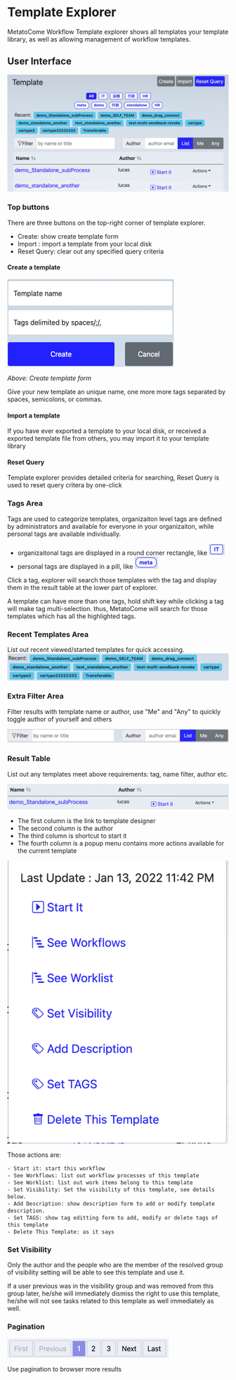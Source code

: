 # Template Explorer

MetatoCome Workflow Template explorer shows all templates your template library, as well as allowing management of workflow templates.

## User Interface

![Template Explorer](../img/template_explorer.png)

### Top buttons

There are three buttons on the top-right corner of template explorer.

- Create: show create template form
- Import : import a template from your local disk
- Reset Query: clear out any specified query criteria

#### Create a template

![Create template form](../img/template_create_form.png)

_Above: Create template form_

Give your new template an unique name, one more more tags separated by spaces, semicolons, or commas.

#### Import a template

If you have ever exported a template to your local disk, or received a exported template file from others, you may import it to your template library

#### Reset Query

Template explorer provides detailed criteria for searching, Reset Query is used to reset query critera by one-click

### Tags Area

Tags are used to categorize templates, organizaiton level tags are defined by administrators and available for everyone in your organizaiton, while personal tags are available individually.

- organizaitonal tags are displayed in a round corner rectangle, like ![orgtags](../img/template_tag_orglevel.png)
- personal tags are displayed in a pill, like ![personaltags](../img/template_tag_personal.png)

Click a tag, explorer will search those templates with the tag and display them in the result table at the lower part of explorer.

A template can have more than one tags, hold shift key while clicking a tag will make tag multi-selection. thus, MetatoCome will search for those templates which has all the highlighted tags.

### Recent Templates Area

List out recent viewed/started templates for quick accessing.
![recentstemplate](../img/template_recents.png)

### Extra Filter Area

Filter results with template name or author, use "Me" and "Any" to quickly toggle author of yourself and others

![extrafilter](../img/template_extra_filter.png)

### Result Table

List out any templates meet above requirements: tag, name filter, author etc.

![resulttable](../img/template_result_table.png)

- The first column is the link to template designer
- The second column is the author
- The third column is shortcut to start it
- The fourth column is a popup menu contains more actions available for the current template

![actions](../img/template_explorer_actions.png)

Those actions are:

    - Start it: start this workflow
    - See Workflows: list out workflow processes of this template
    - See Worklist: list out work items belong to this template
    - Set Visibility: Set the visibility of this template, see details below.
    - Add Description: show description form to add or modify template description.
    - Set TAGS: show tag editting form to add, modify or delete tags of this template
    - Delete This Template: as it says

### Set Visibility

Only the author and the people who are the member of the resolved group of visibility setting will be able to see this template and use it.

If a user previous was in the visibility group and was removed from this group later, he/she will immediately dismiss the right to use this template, he/she will not see tasks related to this template as well immediately as well.

### Pagination

![pagination](../img/pagination.png)

Use pagination to browser more results
